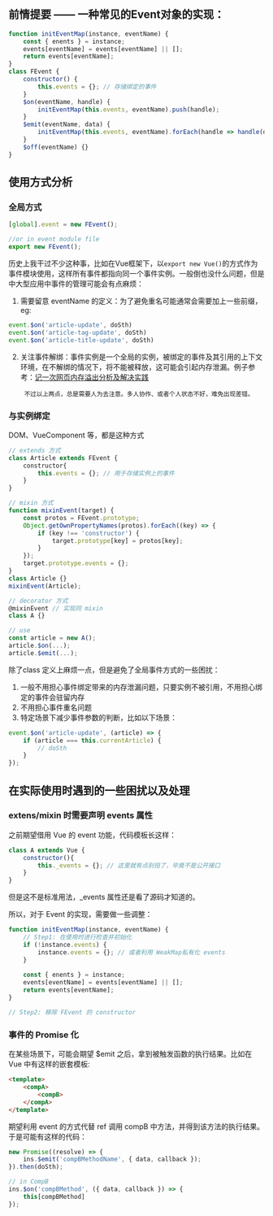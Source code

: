 ## 前情提要 —— 一种常见的Event对象的实现：
```javascript
function initEventMap(instance, eventName) {
	const { enents } = instance;
	events[eventName] = events[eventName] || [];
	return events[eventName]; 
}
class FEvent {
	constructor() {
		this.events = {}; // 存储绑定的事件
	}
	$on(eventName, handle) {
		initEventMap(this.events, eventName).push(handle);
	}
	$emit(eventName, data) {
		initEventMap(this.events, eventName).forEach(handle => handle(data));
	}
	$off(eventName) {}
}
```


## 使用方式分析

### 全局方式
```javascript
[global].event = new FEvent();

//or in event module file
export new FEvent();
```

历史上我干过不少这种事，比如在Vue框架下，以`export new Vue()`的方式作为事件模块使用，这样所有事件都指向同一个事件实例。一般倒也没什么问题，但是中大型应用中事件的管理可能会有点麻烦：
	
1. 需要留意 eventName 的定义：为了避免重名可能通常会需要加上一些前缀，eg:
```javascript
event.$on('article-update', doSth)
event.$on('article-tag-update', doSth)
event.$on('article-title-update', doSth)
```
2. 关注事件解绑：事件实例是一个全局的实例，被绑定的事件及其引用的上下文环境，在不解绑的情况下，将不能被释放，这可能会引起内存泄漏。例子参考：[记一次网页内存溢出分析及解决实践](https://juejin.im/post/5c3dce07e51d4551e960d840)

		不过以上两点，总是需要人为去注意。多人协作、或者个人状态不好，难免出现差错。

### 与实例绑定
DOM、VueComponent 等，都是这种方式

```javascript
// extends 方式
class Article extends FEvent {
	constructor{
		this.events = {}; // 用于存储实例上的事件
	}
}

// mixin 方式
function mixinEvent(target) {
    const protos = FEvent.prototype;
    Object.getOwnPropertyNames(protos).forEach((key) => {
        if (key !== 'constructor') {
            target.prototype[key] = protos[key];
        }
    });
    target.prototype.events = {};
}
class Article {}
mixinEvent(Article);

// decorator 方式
@mixinEvent // 实现同 mixin
class A {}

// use
const article = new A();
article.$on(...);
article.$emit(...);
```

除了class 定义上麻烦一点，但是避免了全局事件方式的一些困扰：
1. 一般不用担心事件绑定带来的内存泄漏问题，只要实例不被引用，不用担心绑定的事件会驻留内存
2. 不用担心事件重名问题
3. 特定场景下减少事件参数的判断，比如以下场景：
```javascript
event.$on('article-update', (article) => {
	if (article === this.currentArticle) {
		// doSth
	}
});
```


## 在实际使用时遇到的一些困扰以及处理

### extens/mixin 时需要声明 events 属性
之前期望借用 Vue 的 event 功能，代码模板长这样：
```javascript
class A extends Vue {
	constructor(){
		this._events = {}; // 这里就有点别扭了，毕竟不是公开接口
	} 
}
```
但是这不是标准用法，_events 属性还是看了源码才知道的。

所以，对于 Event 的实现，需要做一些调整：
```javascript
function initEventMap(instance, eventName) {
	// Step1: 在使用时进行检查并初始化
	if (!instance.events) {
		instance.events = {}; // 或者利用 WeakMap私有化 events
	}
	
	const { enents } = instance;
	events[eventName] = events[eventName] || [];
	return events[eventName]; 
}

// Step2: 移除 FEvent 的 constructor
```


### 事件的 Promise 化
在某些场景下，可能会期望 $emit 之后，拿到被触发函数的执行结果。比如在 Vue 中有这样的嵌套模板:
```html
<template>
	<compA>
		<compB>
	</compA>
</template>
```
期望利用 event 的方式代替 ref 调用 compB 中方法，并得到该方法的执行结果。于是可能有这样的代码：
```javascript
new Promise((resolve) => {
	ins.$emit('compBMethodName', { data, callback });
}).then(doSth);

// in CompB
ins.$on('compBMethod', ({ data, callback }) => {
	this[compBMethod]
});
```
<!--stackedit_data:
eyJoaXN0b3J5IjpbMzM4NjEyMDIwLC0yMTI1NDIxNjkyLC0xMz
UxNzk2MzkzLDE1MzE1NzUxNzAsLTEzMzI1MzM2NTAsLTk4MDY2
MzY5NiwtMTA0MjA3NzEwMiw3NDQ1ODE2NTcsLTY5NjQwMDczNC
wtMTQyOTY3OTcyNV19
-->